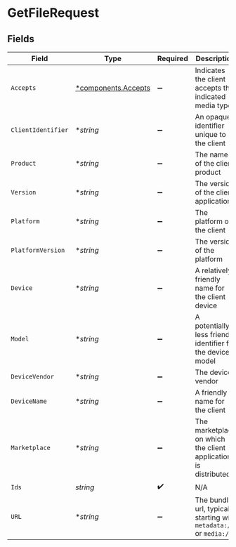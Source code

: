 # GetFileRequest


## Fields

| Field                                                               | Type                                                                | Required                                                            | Description                                                         | Example                                                             |
| ------------------------------------------------------------------- | ------------------------------------------------------------------- | ------------------------------------------------------------------- | ------------------------------------------------------------------- | ------------------------------------------------------------------- |
| `Accepts`                                                           | [*components.Accepts](../../models/components/accepts.md)           | :heavy_minus_sign:                                                  | Indicates the client accepts the indicated media types              |                                                                     |
| `ClientIdentifier`                                                  | **string*                                                           | :heavy_minus_sign:                                                  | An opaque identifier unique to the client                           | abc123                                                              |
| `Product`                                                           | **string*                                                           | :heavy_minus_sign:                                                  | The name of the client product                                      | Plex for Roku                                                       |
| `Version`                                                           | **string*                                                           | :heavy_minus_sign:                                                  | The version of the client application                               | 2.4.1                                                               |
| `Platform`                                                          | **string*                                                           | :heavy_minus_sign:                                                  | The platform of the client                                          | Roku                                                                |
| `PlatformVersion`                                                   | **string*                                                           | :heavy_minus_sign:                                                  | The version of the platform                                         | 4.3 build 1057                                                      |
| `Device`                                                            | **string*                                                           | :heavy_minus_sign:                                                  | A relatively friendly name for the client device                    | Roku 3                                                              |
| `Model`                                                             | **string*                                                           | :heavy_minus_sign:                                                  | A potentially less friendly identifier for the device model         | 4200X                                                               |
| `DeviceVendor`                                                      | **string*                                                           | :heavy_minus_sign:                                                  | The device vendor                                                   | Roku                                                                |
| `DeviceName`                                                        | **string*                                                           | :heavy_minus_sign:                                                  | A friendly name for the client                                      | Living Room TV                                                      |
| `Marketplace`                                                       | **string*                                                           | :heavy_minus_sign:                                                  | The marketplace on which the client application is distributed      | googlePlay                                                          |
| `Ids`                                                               | *string*                                                            | :heavy_check_mark:                                                  | N/A                                                                 |                                                                     |
| `URL`                                                               | **string*                                                           | :heavy_minus_sign:                                                  | The bundle url, typically starting with `metadata://` or `media://` |                                                                     |